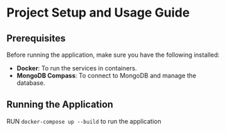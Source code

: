 # Project Setup and Usage Guide

## Prerequisites
Before running the application, make sure you have the following installed:
- **Docker**: To run the services in containers.
- **MongoDB Compass**: To connect to MongoDB and manage the database.

## Running the Application

RUN ```docker-compose up --build``` to run the application
